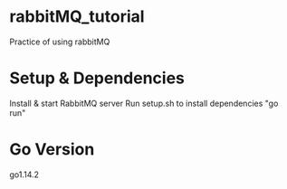 # rabbitMQ_tutorial
Practice of using rabbitMQ

# Setup & Dependencies
Install & start RabbitMQ server
Run setup.sh to install dependencies
"go run"

# Go Version
go1.14.2